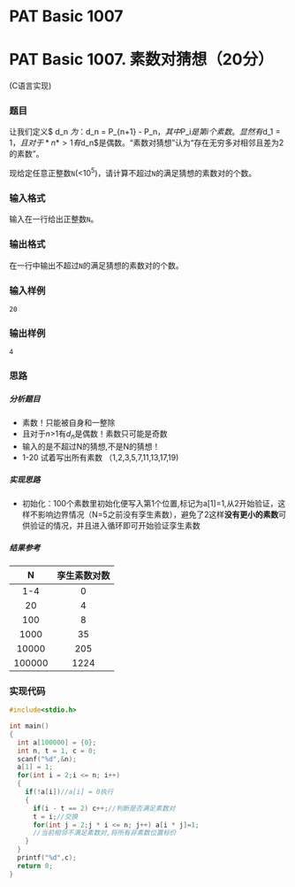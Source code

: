 # PAT Basic 1007


# PAT Basic 1007. 素数对猜想（20分）

 (C语言实现)
<!--more-->

### 题目

让我们定义$ d_n $为 ：$d_n = P_{n+1} - P_n$，其中$P_i$是第i个素数。显然有$d_1 = 1$，且对于*n*>1有$d_n$是偶数。“素数对猜想”认为“存在无穷多对相邻且差为2的素数”。

现给定任意正整数`N`(<$10^5$)，请计算不超过`N`的满足猜想的素数对的个数。



### 输入格式

输入在一行给出正整数`N`。



### 输出格式

在一行中输出不超过`N`的满足猜想的素数对的个数。



### 输入样例

```
20
```

### 输出样例

```
4
```



### 思路

##### 分析题目

- 素数！只能被自身和一整除
- 且对于*n*>1有$d_n$是偶数！素数只可能是奇数
- 输入的是不超过N的猜想,不是N的猜想！
- 1-20 试着写出所有素数 （1,2,3,5,7,11,13,17,19)

##### 实现思路

- 初始化：100个素数里初始化便写入第1个位置,标记为a[1]=1,从2开始验证，这样不影响边界情况（N=5之前没有孪生素数），避免了2这样**没有更小的素数**可供验证的情况，并且进入循环即可开始验证孪生素数

##### 结果参考

|   N    | 孪生素数对数 |
| :----: | :----------: |
|  1-4   |      0       |
|   20   |      4       |
|  100   |      8       |
|  1000  |      35      |
| 10000  |     205      |
| 100000 |     1224     |



### 实现代码

```c
#include<stdio.h>

int main()
{
  int a[100000] = {0};
  int n, t = 1, c = 0;
  scanf("%d",&n);
  a[1] = 1;
  for(int i = 2;i <= n; i++)
  {
    if(!a[i])//a[i] = 0执行
    {
      if(i - t == 2) c++;//判断是否满足素数对
      t = i;//交换
      for(int j = 2;j * i <= n; j++) a[i * j]=1;
      //当前相邻不满足素数对,将所有非素数位置标价
    }
  }
  printf("%d",c);
  return 0;
}
```


